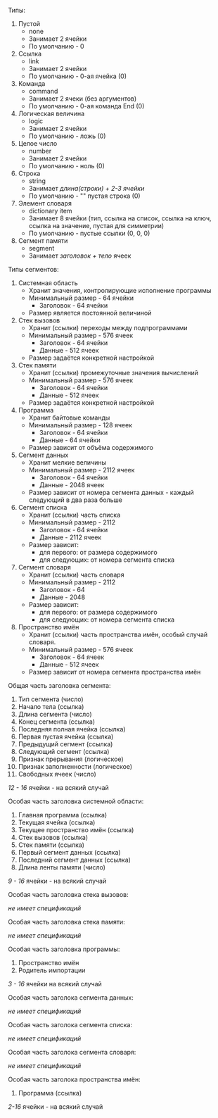 Типы:
1. Пустой
    * none
    * Занимает 2 ячейки
    * По умолчанию - 0
2. Ссылка
    * link
    * Занимает 2 ячейки
    * По умолчанию - 0-ая ячейка (0)
3. Команда
    * command
    * Занимает 2 ячеки (без аргументов)
    * По умолчанию - 0-ая команда End (0)
4. Логическая величина
    * logic
    * Занимает 2 ячейки
    * По умолчанию - ложь (0)
5. Целое число
    * number
    * Занимает 2 ячейки
    * По умолчанию - ноль (0)
6. Строка
    * string
    * Занимает *длина(строки) + 2-3 ячейки*
    * По умолчанию - "" пустая строка (0)
7. Элемент словаря
    * dictionary item
    * Занимает 8 ячейки (тип, ссылка на список,
    ссылка на ключ, ссылка на значение, пустая для
    симметрии)
    * По умолчанию - пустые ссылки (0, 0, 0)
8. Сегмент памяти
    * segment
    * Занимает *заголовок + тело* ячеек
    
Типы сегментов:
1. Системная область
    * Хранит значения, контролирующие исполнение
    программы
    * Минимальный размер - 64 ячейки
        * Заголовок - 64 ячейки
    * Размер является постоянной величиной
2. Стек вызовов
    * Хранит (ссылки) переходы между подпрограммами
    * Минимальный размер - 576 ячеек
        * Заголовок - 64 ячейки
        * Данные - 512 ячеек
    * Размер задаётся конкретной настройкой
3. Стек памяти
    * Хранит (ссылки) промежуточные значения 
    вычислений
    * Минимальный размер - 576 ячеек
        * Заголовок - 64 ячейки
        * Данные - 512 ячеек
    * Размер задаётся конкретной настройкой
4. Программа
    * Хранит байтовые команды
    * Минимальный размер - 128 ячеек
        * Заголовок - 64 ячейки
        * Данные - 64 ячейки
    * Размер зависит от объёма содержимого
5. Сегмент данных
    * Хранит мелкие величины
    * Минимальный размер - 2112 ячеек
        * Заголовок - 64 ячейки
        * Данные - 2048 ячеек
    * Размер зависит от номера сегмента данных -
     каждый следующий в два раза больше
6. Сегмент списка
    * Хранит (ссылки) часть списка
    * Минимальный размер - 2112
        * Заголовок - 64 ячейки
        * Данные - 2112 ячеек
    * Размер зависит:
        * для первого: от размера содержимого
        * для следующих: от номера сегмента списка   
7. Сегмент словаря
    * Хранит (ссылки) часть словаря
    * Минимальный размер - 2112
        * Заголовок - 64
        * Данные - 2048
    * Размер зависит:
        * для первого: от размера содержимого
        * для следующих: от номера сегмента списка
8. Пространство имён
    * Хранит (ссылки) часть пространства имён,
    особый случай словаря.
    * Минимальный размер - 576 ячеек
        * Заголовок - 64 ячеек
        * Данные - 512 ячеек
    * Размер зависит от номера сегмента пространства
     имён

Общая часть заголовка сегмента:

1. Тип сегмента (число)
2. Начало тела (ссылка)
3. Длина сегмента (число)
4. Конец сегмента (ссылка)
5. Последняя полная ячейка (ссылка)
6. Первая пустая ячейка (ссылка)
7. Предыдущий сегмент (ссылка)
8. Следующий сегмент (ссылка)
9. Признак прерывания (логическое)
10. Признак заполненности (логическое)
11. Свободных ячеек (число)

*12 - 16* ячейки - на всякий случай

Особая часть заголовка системной области:

1. Главная программа (ссылка)
2. Текущая ячейка (ссылка)
3. Текущее пространство имён (ссылка)
4. Стек вызовов (ссылка)
5. Стек памяти (ссылка)
6. Первый сегмент данных (ссылка)
7. Последний сегмент данных (ссылка)
8. Длина ленты памяти (число)

*9 - 16* ячейки - на всякий случай

Особая часть заголовка стека вызовов:

*не имеет спецификаций*

Особая часть заголовка стека памяти:

*не имеет спецификаций*

Особая часть заголовка программы:

1. Пространство имён
2. Родитель импортации

*3 - 16* ячейки на всякий случай

Особая часть заголока сегмента данных:

*не имеет спецификаций*

Особая часть заголока сегмента списка:

*не имеет спецификаций*

Особая часть заголока сегмента словаря:

*не имеет спецификаций*

Особая часть заголока пространства имён:

1. Программа (ссылка)

*2-16* ячейки - на всякий случай

